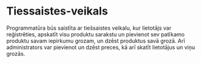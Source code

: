 # Tiessaistes-veikals

Programmatūra būs saistīta ar tiešsaistes veikalu, kur lietotājs var reģistrēties, 
apskatīt visu produktu sarakstu un pievienot sev patīkamo produktu savam iepirkumu grozam, 
un dzēst produktus savā grozā. Arī administrators var pievienot un dzēst preces, 
kā arī skatīt lietotājus un viņu grozās.
